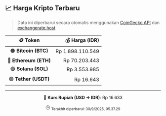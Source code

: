 

<!-- HARGA_KRIPTO -->
## 📈 Harga Kripto Terbaru

> Data ini diperbarui secara otomatis menggunakan [CoinGecko API](https://www.coingecko.com/) dan [exchangerate.host](https://exchangerate.host/)

<div align="center">

| 🪙 Token | 💰 Harga (IDR) |
|:------:|---------------:|
| 🟠 **Bitcoin (BTC)**   | Rp 1.898.110.549 |
| 🔵 **Ethereum (ETH)**  | Rp 70.203.443 |
| 🟣 **Solana (SOL)**    | Rp 3.553.985 |
| 🟢 **Tether (USDT)**   | Rp 16.643 |

---

💱 **Kurs Rupiah (USD → IDR)**: Rp 16.633

🕒 <sub>Terakhir diperbarui: 30/9/2025, 05.37.29</sub>

</div>
<!-- /HARGA_KRIPTO -->